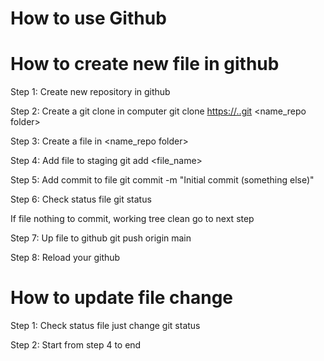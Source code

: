 # How to use Github

# How to create new file in github
Step 1: Create new repository in github 

Step 2: Create a git clone in computer
git clone <https://..git> <name_repo folder>

Step 3: Create a file in <name_repo folder>

Step 4: Add file to staging
git add <file_name>

Step 5: Add commit to file
git commit -m "Initial commit (something else)"

Step 6: Check status file
git status

If file nothing to commit, working tree clean go to next step

Step 7: Up file to github
git push origin main

Step 8: Reload your github 

# How to update file change
Step 1: Check status file just change
git status

Step 2: Start from step 4 to end



